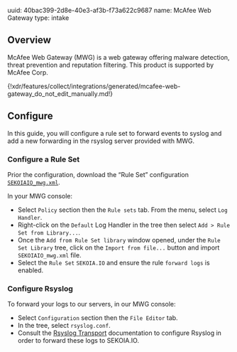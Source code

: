 uuid: 40bac399-2d8e-40e3-af3b-f73a622c9687
name: McAfee Web Gateway
type: intake

## Overview
McAfee Web Gateway (MWG) is a web gateway offering malware detection, threat prevention and reputation filtering.
This product is supported by McAfee Corp.

{!xdr/features/collect/integrations/generated/mcafee-web-gateway_do_not_edit_manually.md!}

## Configure

In this guide, you will configure a rule set to forward events to syslog and add a new forwarding in the rsyslog server provided with MWG.

### Configure a Rule Set

Prior the configuration, download the “Rule Set” configuration [`SEKOIAIO_mwg.xml`](/assets/operation_center/integration_catalog/network/mcafee_web_gateway/SEKOIAIO_mwg.xml).


In your MWG console:

- Select `Policy` section then the `Rule sets` tab. From the menu, select `Log Handler`.
- Right-click on the `Default` Log Handler in the tree then select `Add > Rule Set from Library...`.
- Once the `Add from Rule Set library` window opened, under the `Rule Set Library` tree, click on the `Import from file...` button and import `SEKOIAIO_mwg.xml` file.
- Select the `Rule Set` `SEKOIA.IO` and ensure the rule `forward logs` is enabled.


### Configure Rsyslog

To forward your logs to our servers, in our MWG console:

- Select `Configuration` section then the `File Editor` tab.
- In the tree, select `rsyslog.conf`.
- Consult the [Rsyslog Transport](../../../ingestion_methods/rsyslog/) documentation to configure Rsyslog in order to forward these logs to SEKOIA.IO.
